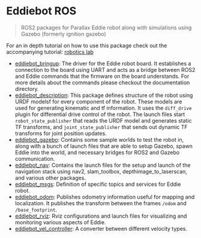 # Eddiebot ROS
> ROS2 packages for Parallax Eddie robot along with simulations using Gazebo (formerly ignition gazebo)

For an in depth tutorial on how to use this package check out the accompanying tutorial: [robotics lab](https://github.com/arashsm79/robotics-lab)

* [eddiebot_bringup](https://github.com/arashsm79/eddiebot-ros/tree/main/eddiebot_bringup): The driver for the Eddie robot board. It establishes a connection to the board using UART and acts as a bridge between ROS2 and Eddie commands that the firmware on the board understands. For more details about the commands please checkout the documentation directory.
* [eddiebot_description](https://github.com/arashsm79/eddiebot-ros/tree/main/eddiebot_description): This package defines structure of the robot using URDF modelsf for every component of the robot. These models are used for generating kinematic and tf information. It uses the `diff_drive` plugin for differential drive control of the robot. The launch files start `robot_state_publisher` that reads the URDF model and generates static TF transforms, and `joint_state_publisher` that sends out dynamic TF transforms for joint position updates.
* [eddiebot_gazebo](https://github.com/arashsm79/eddiebot-ros/tree/main/eddiebot_gazebo): Contains some sample worlds to test the robot in, along with a bunch of launch files that are able to setup Gazebo, spawn Eddie into the world, and necessary bridges for ROS2 and Gazebo communication.
* [eddiebot_nav](https://github.com/arashsm79/eddiebot-ros/tree/main/eddiebot_nav): Contains the launch files for the setup and launch of the navigation stack using nav2, slam_toolbox, depthimage_to_laserscan, and various other packages.
* [eddiebot_msgs](https://github.com/arashsm79/eddiebot-ros/tree/main/eddiebot_msgs): Definition of specific topics and services for Eddie robot.
* [eddiebot_odom](https://github.com/arashsm79/eddiebot-ros/tree/main/eddiebot_odom): Publishes odometry information useful for mapping and localization. It publishes the transform between the frames `/odom` and `/base_footprint`.
* [eddiebot_rviz](https://github.com/arashsm79/eddiebot-ros/tree/main/eddiebot_rviz): Rviz configurations and launch files for visualizing and monitoring various aspects of Eddie.
* [eddiebot_vel_controller](https://github.com/arashsm79/eddiebot-ros/tree/main/eddiebot_vel_controller): A converter between different velocity types.



